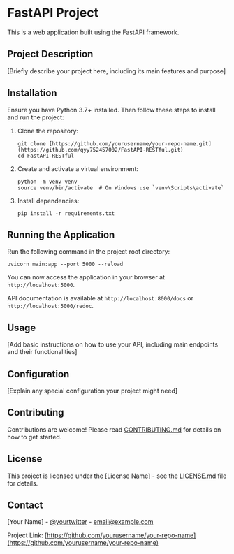 # FastAPI Project

This is a web application built using the FastAPI framework.

## Project Description

[Briefly describe your project here, including its main features and purpose]

## Installation

Ensure you have Python 3.7+ installed. Then follow these steps to install and run the project:

1. Clone the repository:
   ```
   git clone [https://github.com/yourusername/your-repo-name.git](https://github.com/qyy752457002/FastAPI-RESTful.git)
   cd FastAPI-RESTful
   ```

2. Create and activate a virtual environment:
   ```
   python -m venv venv
   source venv/bin/activate  # On Windows use `venv\Scripts\activate`
   ```

3. Install dependencies:
   ```
   pip install -r requirements.txt
   ```

## Running the Application

Run the following command in the project root directory:

```
uvicorn main:app --port 5000 --reload
```

You can now access the application in your browser at `http://localhost:5000`.

API documentation is available at `http://localhost:8000/docs` or `http://localhost:5000/redoc`.

## Usage

[Add basic instructions on how to use your API, including main endpoints and their functionalities]

## Configuration

[Explain any special configuration your project might need]

## Contributing

Contributions are welcome! Please read [CONTRIBUTING.md](CONTRIBUTING.md) for details on how to get started.

## License

This project is licensed under the [License Name] - see the [LICENSE.md](LICENSE.md) file for details.

## Contact

[Your Name] - [@yourtwitter](https://twitter.com/yourtwitter) - email@example.com

Project Link: [https://github.com/yourusername/your-repo-name](https://github.com/yourusername/your-repo-name)
